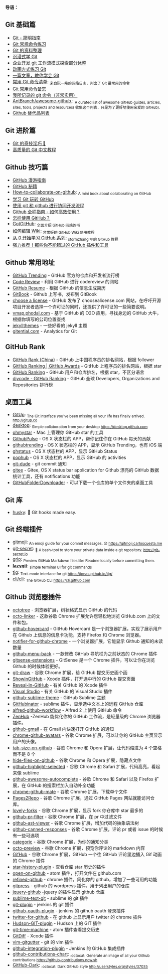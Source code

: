 **导语：**

## Git 基础篇

- [Git - 简明指南](http://rogerdudler.github.io/git-guide/index.zh.html)
- [Git 常规命令练习](http://pcottle.github.io/learnGitBranching)
- [Git 的资料整理](https://github.com/xirong/my-git)
- [沉浸式学 Git](http://igit.linuxtoy.org/contents.html)
- [企业开发 git 工作流模式探索部分休整](https://github.com/xirong/my-git/blob/master/git-workflow-tutorial.md)
- [动画方式练习 Git](https://learngitbranching.js.org/)
- [一篇文章，教你学会 Git](http://www.jianshu.com/p/072587b47515)
- [常用 Git 命令清单](http://www.ruanyifeng.com/blog/2015/12/git-cheat-sheet.html): <sub>来自阮一峰的网络日志，列出了 Git 最常用的命令</sub>
- [Git 常用命令备忘](https://jeffjade.com/2014/12/22/2014-12-22-gitmemo/)
- [我所记录的 git 命令（非常实用）](http://www.cnblogs.com/fanfan259/p/4810517.html)
- [AntBranch/awesome-github ](https://github.com/AntBranch/awesome-github): <sub>A curated list of awesome GitHub guides, articles, sites, tools, projects and resources( 收集这个列表，只是为了更好地使用亲爱的 GitHub).</sub>
- [Github 替代品列表](https://tutswiki.com/github-alternatives/)

## Git 进阶篇

- [Git 的奇技淫巧 🙈](https://github.com/521xueweihan/git-tips)
- [高质量的 Git 中文教程](https://github.com/geeeeeeeeek/git-recipes/wiki)

## Github 技巧篇

- [GitHub 漫游指南](https://github.com/phodal/github-roam)
- [GitHub 秘籍](https://github.com/tiimgreen/github-cheat-sheet/blob/master/README.zh-cn.md)
- [How-to-collaborate-on-github](https://github.com/eonist/How-to-collaborate-on-github): <sub>A mini book about collaborating on GitHub</sub>
- [学习 Git 玩转 GitHub](http://www.extlight.com/2017/09/18/%E5%AD%A6%E4%B9%A0Git%E7%8E%A9%E8%BD%ACGitHub/)
- [使用 git 和 github 进行协同开发流程](http://livoras.com/post/28)
- [Github 全程指南 - 如何高效使用？](https://github.com/xirong/my-git/blob/master/how-to-use-github.md)
- [怎样使用 GitHub？](https://www.zhihu.com/question/20070065/answer/79557687)
- [GotGitHub](http://www.worldhello.net/gotgithub/index.html): <sub>全面介绍 GitHub 网站的书</sub>
- [如何编辑 Wiki](https://github.com/g0v/dev/wiki/%E5%A6%82%E4%BD%95%E7%B7%A8%E8%BC%AF-Wiki): <sub>非常好的 GitHub Wiki 使用教程</sub>
- [从 0 开始学习 GitHub 系列](http://stormzhang.com/github/2016/05/25/learn-github-from-zero1/): <sub>stormzhang 写的 GitHub 教程</sub>
- [强力推荐！那些你不能错过的 GitHub 插件和工具](https://juejin.im/post/59ade28051882538fd72fa2c)

## Github 常用地址

- [GitHub Trending](https://github.com/trending) - GitHub 官方的仓库和开发者流行榜
- [Code Review](http://reviewcode.cn/) - 利用 GitHub 进行 codereview 的网站
- [GitHub Resume](http://resume.github.io/) - 根据 GitHub 的信息生成简历
- [GitBook](https://www.gitbook.com/) - Github 上写书，发布到 GitBook
- [choose a license](http://choosealicense.com/) - GitHub 发布了 choosealicense.com 网站，在呼吁开源项目开发者选择一个许可证的同时，还提供了许可证的一些简要说明。
- [vmap.phodal.com](https://vmap.phodal.com/) - 基于 GitHub 的 O2O 应用，寻找身边的 GitHub 大牛，根据你填写的公司位置查找
- [jekyllthemes](https://github.com/mattvh/jekyllthemes) - 一些好看的 jekyll 主题
- [gitential.com](https://gitential.com/) - Analytics for Git

## GitHub Rank

- [GitHub Rank (China)](http://githubrank.com/) - GitHub 上中国程序员的排名网站，根据 follower
- [GitHub Ranking | GitHub Awards](http://github-awards.com/) - GitHub 上程序员的排名网站，根据 star
- [GitHub Ranking](https://github-ranking.com/) - GitHub 用户和仓库排名，根据 star，不区分语言
- [diycode - GitHub Ranking](http://www.diycode.cc/trends) - GitHub 全球 Developers, Organizations and Repositories 排行榜

## 桌面工具

- [GitUp](https://github.com/git-up/GitUp): <sub>The Git interface you've been missing all your life has finally arrived. http://gitup.co</sub>
- [desktop](https://github.com/desktop/desktop): <sub>Simple collaboration from your desktop https://desktop.github.com</sub>
- [ohmystar](http://www.ohmystarapp.com/) - Mac 上管理你 GitHub star 的工具
- [GithubPulse](https://github.com/tadeuzagallo/GithubPulse) - OS X 状态栏的 APP，帮你记住你在 GitHub 每天的贡献
- [githubtrending](http://www.githubtrending.com/) - OS X 状态栏的 APP，显示 GitHub Trending，也有 iOS 端
- [ghstatus](https://itunes.apple.com/cn/app/ghstatus/id883585153?mt=12) - OS X 状态栏的 APP，显示 GitHub Status
- [pophub](http://questbe.at/pophub/) - OS X 状态栏的 APP，显示 GitHub 的 activities
- [git-dude](https://github.com/sickill/git-dude) - git commit 通知
- [gitee](https://github.com/Nightonke/Gitee) - Gitee, OS X status bar application for Github 漂亮的 GitHub 数据统计工具，还有 notifications 功能
- [GitHubFolderDownloader](https://github.com/VahidN/GitHubFolderDownloader) - 可以下载一个仓库的单个文件夹的桌面工具

## Git 库

- [husky](https://github.com/typicode/husky): 🐶 Git hooks made easy.

## Git 终端插件

- [gitmoji](https://github.com/carloscuesta/gitmoji): <sub>An emoji guide for your commit messages. 😜 https://gitmoji.carloscuesta.me</sub>
- [git-secret](https://github.com/sobolevn/git-secret): <sub>👥 A bash-tool to store your private data inside a git repository. http://git-secret.io</sub>
- [grip](https://github.com/joeyespo/grip): <sub>Preview GitHub Markdown files like Readme locally before committing them.</sub>
- [**lazygit**](https://github.com/jesseduffield/lazygit): <sub>simple terminal UI for git commands</sub>
- [tig](https://github.com/jonas/tig): <sub>Text-mode interface for git https://jonas.github.io/tig/</sub>
- [cli/cli](https://github.com/cli/cli): <sub>The GitHub CLI https://cli.github.com</sub>

## Github 浏览器插件

- [octotree](https://github.com/buunguyen/octotree) - 浏览器扩展，树状格式显示 GitHub 的代码
- [octo-linker](https://github.com/octo-linker/chrome-extension) - 这款谷歌 Chrome 扩展允许您轻松地浏览 GitHub.com 上的文件和包。
- [github-hovercard](https://github.com/Justineo/github-hovercard) - GitHub Hovercard 是一个浏览器扩展，实现了展示用户在 Github 上信息的信息卡功能，支持 Firefox 和 Chrome 浏览器。
- [notifier-for-github-chrome](https://github.com/sindresorhus/notifier-for-github-chrome) - 一个浏览器扩展，它能显示 Github 通知的未读数量
- [github-menu-back](https://github.com/summerblue/github-menu-back) - 一款修改 GitHub 导航栏为之前状态的 Chrome 插件
- [gitsense-extensions](https://github.com/gitsense/gitsense-extensions) - GitSense 是一个 Chrome 插件，可以让你在浏览 Github 的时候体验更好。
- [git-draw](https://github.com/ben174/git-draw) - 谷歌 Chrome 扩展，给 GitHub 提交历史画个画
- [ShowInGitHub](https://github.com/larsxschneider/ShowInGitHub) - Xcode 插件，打开选中行的 GitHub 提交页面
- [Reveal-In-GitHub](https://github.com/lzwjava/Reveal-In-GitHub) - 有关 GitHub 的 Xcode 插件
- [Visual Studio](https://github.com/github/VisualStudio) - 有关 GitHub 的 Visual Studio 插件
- [github-sublime-theme](https://github.com/AlexanderEkdahl/github-sublime-theme) - GitHub Sublime 主题
- [GitHubinator](https://github.com/ehamiter/GitHubinator) - sublime 插件，显示选中文本上的远程 GitHub 仓库
- [alfred-github-workflow](https://github.com/gharlan/alfred-github-workflow) - Alfred 2 上使用 GitHub 命令
- [ZenHub](https://github.com/ZenHubIO/support) -ZenHub 能优化你的 GitHub 工作流，是轻量级的 Chrome 浏览器插件。
- [github-gmail](https://github.com/muan/github-gmail) - 在 Gmail 内快速打开 GitHub 的通知
- [chrome-github-avatars](https://github.com/anasnakawa/chrome-github-avatars) - 谷歌 Chrome 扩展，可以让你的 GitHub 主页显示用户的头像。
- [tab-size-on-github](https://github.com/sindresorhus/tab-size-on-github) - 谷歌 Chrome 和 Opera 扩展，让代码缩进为 4 个空格而不是 8 个
- [hide-files-on-github](https://github.com/sindresorhus/hide-files-on-github) - 谷歌 Chrome 和 Opera 扩展，隐藏点文件
- [github-highlight-selected](https://github.com/Nuclides/github-highlight-selected) - 谷歌 Chrome 和 Safari 扩展，代码高亮，看起来像 sublime
- [github-awesome-autocomplete](https://github.com/algolia/github-awesome-autocomplete) - 谷歌 Chrome 和 Safari 以及 Firefox 扩展，在 GitHub 的搜索栏加入自动补全功能
- [chrome-github-mate](https://github.com/rubyerme/chrome-github-mate) - 谷歌 Chrome 扩展，下载单个文件
- [Pages2Repo](https://github.com/Frozenfire92/Pages2Repo) - 谷歌 Chrome 扩展，通过 GitHub Pages 网站就能访问仓库。
- [lovely-forks](https://github.com/musically-ut/lovely-forks) - 谷歌 Chrome 扩展，显示 fork 你仓库中 star 最多的
- [github-pr-filter](https://github.com/danielhusar/github-pr-filter) - 谷歌 Chrome 扩展，在 pr 中过滤文件
- [github-ast-viewer](https://github.com/lukehorvat/github-ast-viewer) - 谷歌 Chrome 扩展，增加代码的抽象语法树
- [github-canned-responses](https://github.com/notwaldorf/github-canned-responses) - 谷歌 Chrome 扩展，评论 pr 或者 issue 的时候有一些可选项
- [categoric](https://github.com/ozlerhakan/categoric) - 谷歌 Chrome 扩展，为你的通知分类
- [octo-preview](https://github.com/DrewML/octo-preview) - 谷歌 Chrome 扩展，预览你评论的 markdown 内容
- [GifHub](https://github.com/DrewML/GifHub) - 谷歌 Chrome 扩展，GifHub 一个往 GitHub 评论里边插入 Gif 动画的 Chrome 插件
- [star-history-plugin](https://github.com/timqian/star-history-plugin) - 查看仓库 star 历史的插件
- [open-on-github](https://github.com/atom/open-on-github) - atom 插件，打开文件在 github.com
- [refined-github](https://github.com/sindresorhus/refined-github) - chrome 插件，简化你的 github，增加了一些可用的功能
- [gitpress](https://github.com/enricob/gitpress) - github 的 wordpress 插件，用于列出用户的仓库
- [jquery-github](https://github.com/zenorocha/jquery-github) -jquery 的插件显示 github 仓库
- [sublime-text-git](https://github.com/kemayo/sublime-text-git) - sublime 的 git 插件
- [git-plugin](https://github.com/jenkinsci/git-plugin) - jenkins 的 git 插件
- [github-oauth-plugin](https://github.com/jenkinsci/github-oauth-plugin) - jenkins 的 github oauth 登录插件
- [twitter-for-github](https://github.com/bevacqua/twitter-for-github) - 在 github 上显示用户 twitter 的 chrome 插件
- [Hudson-GIT-plugin](https://github.com/magnayn/Hudson-GIT-plugin) - Hudson 上的 GIT 插件
- [git-time-machine](https://github.com/littlebee/git-time-machine) - atom 插件查看提交历史
- [GitDiff](https://github.com/johnno1962/GitDiff) - Xcode 插件
- [vim-gitgutter](https://github.com/airblade/vim-gitgutter) - git 的 vim 插件
- [github-integration-plugin](https://github.com/KostyaSha/github-integration-plugin) - Jenkins 的 GitHub 集成插件
- [github-contributions-chart](https://github.com/sallar/github-contributions-chart): <sub>:octocat: Generate an image of all your Github contributions https://github-contributions.now.sh</sub>
- [GitHub-Dark](https://github.com/StylishThemes/GitHub-Dark): <sub>:octocat: Dark GitHub style http://userstyles.org/styles/37035</sub>
